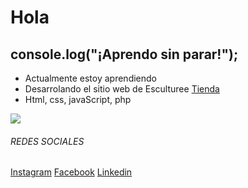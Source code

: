 # Hola
## console.log("¡Aprendo sin parar!");
- Actualmente estoy aprendiendo  
- Desarrolando el sitio web de Esculturee [Tienda](https://www.esculturee.com// "Tienda")  
- Html, css, javaScript, php

![](https://cdn.dribbble.com/users/510430/screenshots/6749707/programar.gif)

###### REDES SOCIALES 
[Instagram](https://www.instagram.com/daimerperdomomolina/?hl=es-la "Instagram")
[Facebook](https://www.facebook.com/daimer.perdomomolina.1 "Facebook")
[Linkedin](https://www.linkedin.com/in/daimer-perdomo-5aa0a5137/ "Linkedin")
